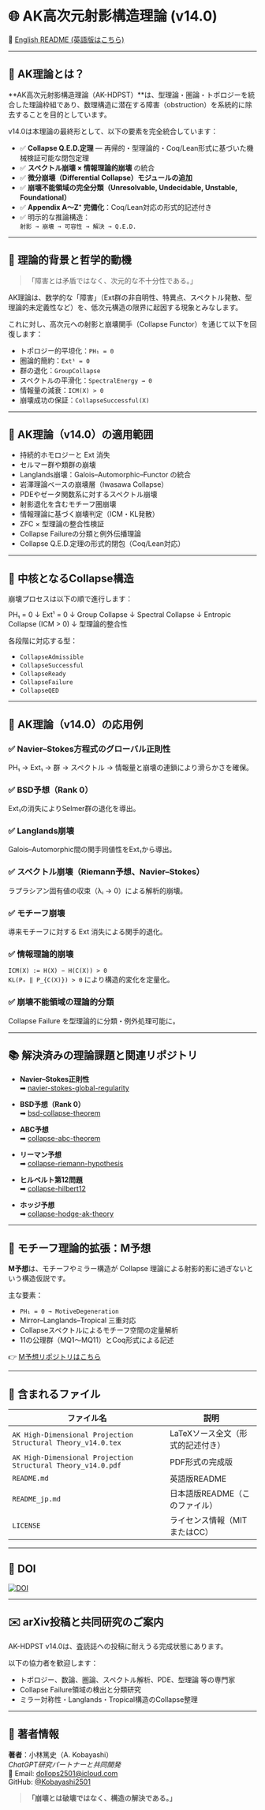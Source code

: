 # 🌐 AK高次元射影構造理論 (v14.0)

📄 [English README (英語版はこちら)](README.md)

---

## 🧩 AK理論とは？

**AK高次元射影構造理論（AK-HDPST）**は、型理論・圏論・トポロジーを統合した理論枠組であり、数理構造に潜在する障害（obstruction）を系統的に除去することを目的としています。

v14.0は本理論の最終形として、以下の要素を完全統合しています：

- ✅ **Collapse Q.E.D.定理** — 再帰的・型理論的・Coq/Lean形式に基づいた機械検証可能な閉包定理
- ✅ **スペクトル崩壊 × 情報理論的崩壊** の統合
- ✅ **微分崩壊（Differential Collapse）モジュールの追加**
- ✅ **崩壊不能領域の完全分類（Unresolvable, Undecidable, Unstable, Foundational）**
- ✅ **Appendix A～Z⁺ 完備化**：Coq/Lean対応の形式的記述付き
- ✅ 明示的な推論構造：  
  `射影 → 崩壊 → 可容性 → 解決 → Q.E.D.`

---

## 🧠 理論的背景と哲学的動機

> 「障害とは矛盾ではなく、次元的な不十分性である。」

AK理論は、数学的な「障害」（Ext群の非自明性、特異点、スペクトル発散、型理論的未定義性など）を、低次元構造の限界に起因する現象とみなします。

これに対し、高次元への射影と崩壊関手（Collapse Functor）を通じて以下を回復します：

- トポロジー的平坦化：`PH₁ = 0`
- 圏論的簡約：`Ext¹ = 0`
- 群の退化：`GroupCollapse`
- スペクトルの平滑化：`SpectralEnergy → 0`
- 情報量の減衰：`ICM(X) > 0`
- 崩壊成功の保証：`CollapseSuccessful(X)`

---

## 🧭 AK理論（v14.0）の適用範囲

- 持続的ホモロジーと Ext 消失
- セルマー群や類群の崩壊
- Langlands崩壊：Galois–Automorphic–Functor の統合
- 岩澤理論ベースの崩壊層（Iwasawa Collapse）
- PDEやゼータ関数系に対するスペクトル崩壊
- 射影退化を含むモチーフ圏崩壊
- 情報理論に基づく崩壊判定（ICM・KL発散）
- ZFC × 型理論の整合性検証
- Collapse Failureの分類と例外伝播理論
- Collapse Q.E.D.定理の形式的閉包（Coq/Lean対応）

---

## 🔧 中核となるCollapse構造

崩壊プロセスは以下の順で進行します：

PH₁ = 0
↓
Ext¹ = 0
↓
Group Collapse
↓
Spectral Collapse
↓
Entropic Collapse (ICM > 0)
↓
型理論的整合性


各段階に対応する型：
- `CollapseAdmissible`
- `CollapseSuccessful`
- `CollapseReady`
- `CollapseFailure`
- `CollapseQED`

---

## 🚀 AK理論（v14.0）の応用例

### ✅ Navier–Stokes方程式のグローバル正則性  
PH₁ → Ext₁ → 群 → スペクトル → 情報量と崩壊の連鎖により滑らかさを確保。

### ✅ BSD予想（Rank 0）  
Ext₁の消失によりSelmer群の退化を導出。

### ✅ Langlands崩壊  
Galois–Automorphic間の関手同値性をExt₁から導出。

### ✅ スペクトル崩壊（Riemann予想、Navier–Stokes）  
ラプラシアン固有値の収束（λᵢ → 0）による解析的崩壊。

### ✅ モチーフ崩壊  
導来モチーフに対する Ext 消失による関手的退化。

### ✅ 情報理論的崩壊  
`ICM(X) := H(X) − H(C(X)) > 0`  
`KL(Pₓ ‖ P_{C(X)}) > 0` により構造的変化を定量化。

### ✅ 崩壊不能領域の理論的分類  
Collapse Failure を型理論的に分類・例外処理可能に。

---

## 📚 解決済みの理論課題と関連リポジトリ

- **Navier–Stokes正則性**  
  ➡ [navier-stokes-global-regularity](https://github.com/Kobayashi2501/navier-stokes-global-regularity)

- **BSD予想（Rank 0）**  
  ➡ [bsd-collapse-theorem](https://github.com/Kobayashi2501/Structural-Proof-of-the-BSD-Conjecture-via-AK-Theory)

- **ABC予想**  
  ➡ [collapse-abc-theorem](https://github.com/Kobayashi2501/Collapse-Theoretic-Proof-of-the-ABC-Conjecture/tree/main)

- **リーマン予想**  
  ➡ [collapse-riemann-hypothesis](https://github.com/Kobayashi2501/A-Formal-Collapse-Resolution-of-the-Riemann-Hypothesis-via-AK-Theory/tree/main)

- **ヒルベルト第12問題**  
  ➡ [collapse-hilbert12](https://github.com/Kobayashi2501/Structural-Proof-of-Hilbert-s-12th-Problem-via-Categorical-Degeneration-in-AK-HDPST)

- **ホッジ予想**  
  ➡ [collapse-hodge-ak-theory](https://github.com/Kobayashi2501/collapse-hodge-ak-theory)

---

## 📘 モチーフ理論的拡張：M予想

**M予想**は、モチーフやミラー構造が Collapse 理論による射影的影に過ぎないという構造仮説です。

主な要素：

- `PH₁ = 0 → MotiveDegeneration`
- Mirror–Langlands–Tropical 三重対応
- Collapseスペクトルによるモチーフ空間の定量解析
- 11の公理群（MQ1〜MQ11）とCoq形式による記述

👉 [M予想リポジトリはこちら](https://github.com/Kobayashi2501/the-M-Conjecture/tree/main)

---

## 📁 含まれるファイル

| ファイル名                                                  | 説明                                |
|-------------------------------------------------------------|-------------------------------------|
| `AK High-Dimensional Projection Structural Theory_v14.0.tex` | LaTeXソース全文（形式的記述付き）  |
| `AK High-Dimensional Projection Structural Theory_v14.0.pdf` | PDF形式の完成版                     |
| `README.md`                                                 | 英語版README                        |
| `README_jp.md`                                              | 日本語版README（このファイル）      |
| `LICENSE`                                                   | ライセンス情報（MITまたはCC）       |

---

## 📌 DOI

[![DOI](https://zenodo.org/badge/DOI/10.5281/zenodo.16007426.svg)](https://doi.org/10.5281/zenodo.16007426)

---

## ✉️ arXiv投稿と共同研究のご案内

AK-HDPST v14.0は、査読誌への投稿に耐えうる完成状態にあります。

以下の協力者を歓迎します：

- トポロジー、数論、圏論、スペクトル解析、PDE、型理論 等の専門家
- Collapse Failure領域の検出と分類研究
- ミラー対称性・Langlands・Tropical構造のCollapse整理

---

## 👤 著者情報

**著者**：小林篤史（A. Kobayashi）  
_ChatGPT研究パートナーと共同開発_  
📧 Email: [dollops2501@icloud.com](mailto:dollops2501@icloud.com)  
GitHub: [@Kobayashi2501](https://github.com/Kobayashi2501)

> **「崩壊とは破壊ではなく、構造の解決である。」**
